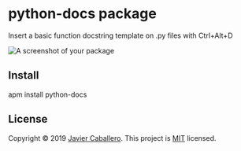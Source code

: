 # python-docs package

Insert a basic function docstring template on .py files with Ctrl+Alt+D

![A screenshot of your package](https://f.cloud.github.com/assets/69169/2290250/c35d867a-a017-11e3-86be-cd7c5bf3ff9b.gif)

## Install

apm install python-docs

## License
Copyright © 2019 [Javier Caballero](https://github.com/paxet).
This project is [MIT](LICENSE.md) licensed.
